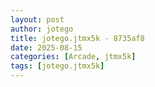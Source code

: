 ```yaml
---
layout: post
author: jotego
title: jotego.jtmx5k - 8735af8
date: 2025-08-15
categories: [Arcade, jtmx5k]
tags: [jotego.jtmx5k]
---
```


